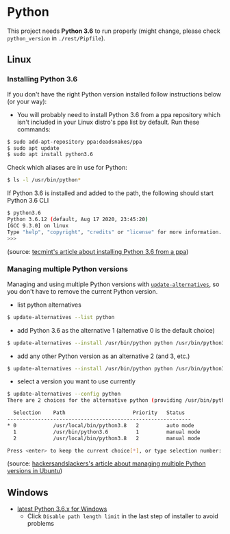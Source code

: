 # Python

This project needs **Python 3.6** to run properly (might change, please check `python_version` in `./rest/Pipfile`).

## Linux

### Installing Python 3.6

If you don't have the right Python version installed follow instructions below (or your way):

- You will probably need to install Python 3.6 from a ppa repository which isn't included in your Linux distro's ppa list by default. Run these commands:

```bash
$ sudo add-apt-repository ppa:deadsnakes/ppa
$ sudo apt update
$ sudo apt install python3.6
```

Check which aliases are in use for Python:

```bash
$ ls -l /usr/bin/python*
```

If Python 3.6 is installed and added to the path, the following should start Python 3.6 CLI

```bash
$ python3.6
Python 3.6.12 (default, Aug 17 2020, 23:45:20) 
[GCC 9.3.0] on linux
Type "help", "copyright", "credits" or "license" for more information.
>>>
```

(source: [tecmint's article about installing Python 3.6 from a ppa](https://www.tecmint.com/install-python-in-ubuntu/))

### Managing multiple Python versions 

Managing and using multiple Python versions with [`update-alternatives`](https://linux.die.net/man/8/update-alternatives), so you don't have to remove the current Python version.

- list python alternatives

```bash
$ update-alternatives --list python
```

- add Python 3.6 as the alternative 1 (alternative 0 is the default choice)

```bash
$ update-alternatives --install /usr/bin/python python /usr/bin/python3.6 1
```

- add any other Python version as an alternative 2 (and 3, etc.)

```bash
$ update-alternatives --install /usr/bin/python python /usr/bin/python3.8 2
```

- select a version you want to use currently

```bash
$ update-alternatives --config python
There are 2 choices for the alternative python (providing /usr/bin/python).

  Selection    Path                      Priority   Status
------------------------------------------------------------
* 0            /usr/local/bin/python3.8   2         auto mode
  1            /usr/bin/python3.6         1         manual mode
  2            /usr/local/bin/python3.8   2         manual mode

Press <enter> to keep the current choice[*], or type selection number: 
```

(source: [hackersandslackers's article about managing multiple Python versions in Ubuntu](https://hackersandslackers.com/multiple-versions-python-ubuntu/))

## Windows

- [latest Python 3.6.x for Windows](https://www.python.org/downloads/release/python-368/)
  - Click `Disable path length limit` in the last step of installer to avoid problems